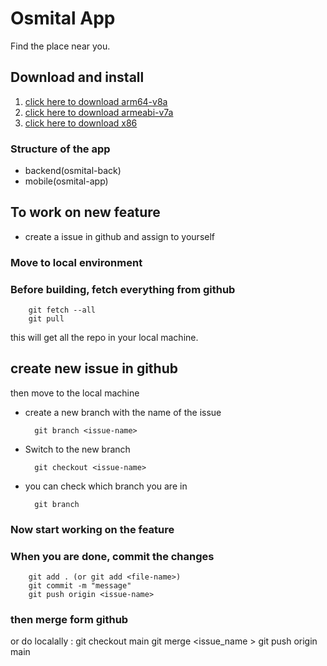 

# Osmital App
Find the place near you.



## Download and install
1. [click here to download arm64-v8a ](https://github.com/subash9860/osmital_by_GOSMD/raw/main/osmital/build/app/outputs/flutter-apk/app-armeabi-v7a-release.apk)
2. [click here to download armeabi-v7a ](./osmital/build/app/outputs/flutter-apk/app-armeabi-v7a-release.apk)
3. [click here to download x86 ](./osmital/build/app/outputs/flutter-apk/app-x86_64-release.apk)



### Structure of the app
- backend(osmital-back)
- mobile(osmital-app)
  
## To work on new feature
- create a issue in github and assign to yourself

### Move to local environment
### Before building, fetch everything from github
        git fetch --all
        git pull
this will get all the repo in your local machine.

## create new issue in github

then move to the local machine

- create a new branch with the name of the issue
        
        git branch <issue-name>
- Switch to the new branch
            
        git checkout <issue-name>
- you can check which branch you are in
    
        git branch

### Now start working on the feature

### When you are done, commit the changes
        
        git add . (or git add <file-name>)
        git commit -m "message"
        git push origin <issue-name>

### then merge form github 
  or do localally :
              git checkout main
              git merge <issue_name >
              git push origin main

      


      
          

